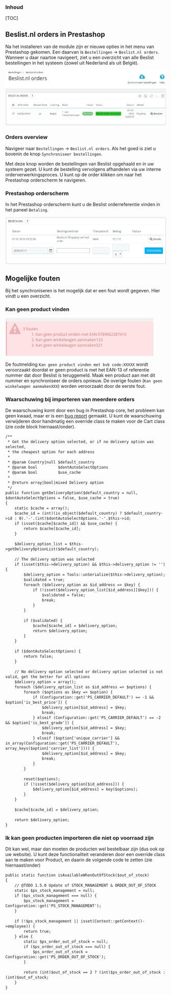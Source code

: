 ### Inhoud
[TOC]

## Beslist.nl orders in Prestashop
Na het installeren van de module zijn er nieuwe opties in het menu van Prestashop gekomen. Een daarvan is `Bestellingen` -> `Beslist.nl orders`. Wanneer u daar naartoe navigeert, ziet u een overzicht van alle Beslist bestellingen in het systeem (zowel uit Nederland als uit België).

![Beslist.nl orders](overview_orders.png)

### Orders overview
Navigeer naar `Bestellingen` -> `Beslist.nl orders`. Als het goed is ziet u bovenin de knop `Synchroniseer bestellingen`.

Met deze knop worden de bestellingen van Beslist opgehaald en in uw systeem gezet. U kunt de bestelling vervolgens afhandelen via uw interne orderverwerkingsproces. U kunt op de order klikken om naar het Prestashop orderscherm te navigeren.

### Prestashop orderscherm
In het Prestashop orderscherm kunt u de Beslist orderreferentie vinden in het paneel  `Betaling`.

![Orderreferentie](overview_order_reference.png)

## Mogelijke fouten
Bij het synchroniseren is het mogelijk dat er een fout wordt gegeven. Hier vindt u een overzicht.

### Kan geen product vinden
![Product niet bekend](error_no_code.png)

De foutmelding `Kan geen product vinden met bvb code:XXXXX` wordt veroorzaakt doordat er geen product is met het EAN-13 of referentie nummer dat door Beslist is teruggemeld. Maak een product aan met dit nummer en synchroniseer de orders opnieuw. De overige fouten (`Kan geen winkelwagen aanmakenXXX`) worden veroorzaakt door de eerste fout.

### Waarschuwing bij importeren van meerdere orders
De waarschuwing komt door een bug in Prestashop core, het probleem kan geen kwaad, maar er is een [bug report](http://forge.prestashop.com/browse/PSCSX-7858) gemaakt. U kunt de waarschuwing verwijderen door handmatig een override class te maken voor de Cart class (zie code block hiernaast/onder).

    /**
     * Get the delivery option selected, or if no delivery option was selected,
     * the cheapest option for each address
     *
     * @param Country|null $default_country
     * @param bool         $dontAutoSelectOptions
     * @param bool         $use_cache
     *
     * @return array|bool|mixed Delivery option
     */
    public function getDeliveryOption($default_country = null, $dontAutoSelectOptions = false, $use_cache = true)
    {
        static $cache = array();
        $cache_id = (int)(is_object($default_country) ? $default_country->id : 0).'-'.(int)$dontAutoSelectOptions.'-'.$this->id;
        if (isset($cache[$cache_id]) && $use_cache) {
            return $cache[$cache_id];
        }

        $delivery_option_list = $this->getDeliveryOptionList($default_country);

        // The delivery option was selected
        if (isset($this->delivery_option) && $this->delivery_option != '') {
            $delivery_option = Tools::unSerialize($this->delivery_option);
            $validated = true;
            foreach ($delivery_option as $id_address => $key) {
                if (!isset($delivery_option_list[$id_address][$key])) {
                    $validated = false;
                    break;
                }
            }

            if ($validated) {
                $cache[$cache_id] = $delivery_option;
                return $delivery_option;
            }
        }

        if ($dontAutoSelectOptions) {
            return false;
        }

        // No delivery option selected or delivery option selected is not valid, get the better for all options
        $delivery_option = array();
        foreach ($delivery_option_list as $id_address => $options) {
            foreach ($options as $key => $option) {
                if (Configuration::get('PS_CARRIER_DEFAULT') == -1 && $option['is_best_price']) {
                    $delivery_option[$id_address] = $key;
                    break;
                } elseif (Configuration::get('PS_CARRIER_DEFAULT') == -2 && $option['is_best_grade']) {
                    $delivery_option[$id_address] = $key;
                    break;
                } elseif ($option['unique_carrier'] && in_array(Configuration::get('PS_CARRIER_DEFAULT'), array_keys($option['carrier_list']))) {
                    $delivery_option[$id_address] = $key;
                    break;
                }
            }

            reset($options);
            if (!isset($delivery_option[$id_address])) {
                $delivery_option[$id_address] = key($options);
            }
        }

        $cache[$cache_id] = $delivery_option;

        return $delivery_option;
    }


### Ik kan geen producten importeren die niet op voorraad zijn
Dit kan wel, maar dan moeten de producten wel bestelbaar zijn (dus ook op uw website). U kunt deze functionaliteit veranderen door een override class aan te maken voor Product, en daarin de volgende code te zetten (zie hiernaast/onder)

    public static function isAvailableWhenOutOfStock($out_of_stock)
    {
        // @TODO 1.5.0 Update of STOCK_MANAGEMENT & ORDER_OUT_OF_STOCK
        static $ps_stock_management = null;
        if ($ps_stock_management === null) {
            $ps_stock_management = Configuration::get('PS_STOCK_MANAGEMENT');
        }

        if (!$ps_stock_management || isset(Context::getContext()->employee)) {
            return true;
        } else {
            static $ps_order_out_of_stock = null;
            if ($ps_order_out_of_stock === null) {
                $ps_order_out_of_stock = Configuration::get('PS_ORDER_OUT_OF_STOCK');
            }

            return (int)$out_of_stock == 2 ? (int)$ps_order_out_of_stock : (int)$out_of_stock;
        }
    }
